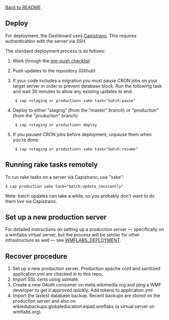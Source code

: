[Back to README](../README.md)

## Deploy

For deployment, the Dashboard uses [Capistrano](https://en.wikipedia.org/wiki/Capistrano_%28software%29). This requires authentication with the server via SSH.

The standard deployment process is as follows:

1. Work through the [pre-push checklist](contributing.md#pre-push-checklist)
2. Push updates to the repository (Github)
3. If your code includes a migration you must pause CRON jobs on your target server in order to prevent database block. Run the following task and wait 30 minutes to allow any existing updates to end.
		
		$ cap <staging or production> sake task="batch:pause"
	
3. Deploy to either "staging" (from the "master" branch) or "production" (from the "production" branch)

		$ cap <staging or production> deploy
		
4. If you paused CRON jobs before deployment, unpause them when you're done:

		$ cap <staging or production> sake task="batch:resume"

## Running rake tasks remotely

To run rake tasks on a server via Capistrano, use "sake":

	$ cap production sake task="batch:update_constantly"
	
Note: batch updates can take a while, so you probably don't want to do them live via Capistrano.
	
## Set up a new production server

For detailed instructions on setting up a production server — specifically on a wmflabs virtual server, but the process will be similar for other infrastructure as well — see [WMFLABS_DEPLOYMENT](../WMFLABS_DEPLOYMENT.md).

## Recover procedure

1. Set up a new production server. Production apache conf and sanitized application.yml are checked in to this repo.
2. Import SSL certs using sslmate.
3. Create a new OAuth consumer on meta.wikimedia.org and ping a WMF developer to get it approved quickly. Add tokens to application.yml
4. Import the lastest database backup. Recent backups are stored on the production server and also on wikiedubackups.globaleducation.eqiad.wmflabs (a virtual server on wmflabs.org).

